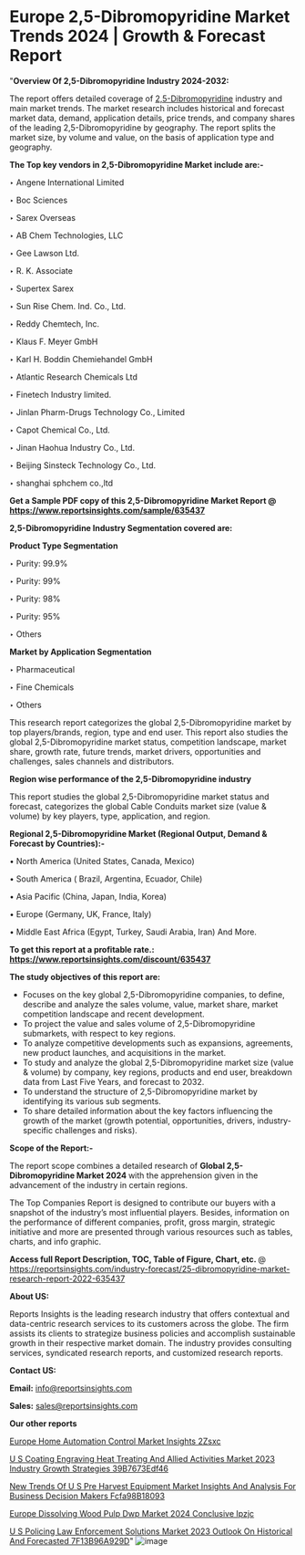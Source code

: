 # Europe 2,5-Dibromopyridine Market Trends 2024 | Growth & Forecast Report

"<strong>Overview Of 2,5-Dibromopyridine Industry 2024-2032:</strong>

The report offers detailed coverage of <a href=https://www.reportsinsights.com/sample/635437>2,5-Dibromopyridine</a> industry and main market trends. The market research includes historical and forecast market data, demand, application details, price trends, and company shares of the leading 2,5-Dibromopyridine by geography. The report splits the market size, by volume and value, on the basis of application type and geography.

<strong>The Top key vendors in 2,5-Dibromopyridine Market include are:- </strong>

‣ Angene International Limited

‣ Boc Sciences

‣ Sarex Overseas

‣ AB Chem Technologies, LLC

‣ Gee Lawson Ltd.

‣ R. K. Associate

‣ Supertex Sarex

‣ Sun Rise Chem. Ind. Co., Ltd.

‣ Reddy Chemtech, Inc.

‣ Klaus F. Meyer GmbH

‣ Karl H. Boddin Chemiehandel GmbH

‣ Atlantic Research Chemicals Ltd

‣ Finetech Industry limited.

‣ Jinlan Pharm-Drugs Technology Co., Limited

‣ Capot Chemical Co., Ltd.

‣ Jinan Haohua Industry Co., Ltd.

‣ Beijing Sinsteck Technology Co., Ltd.

‣ shanghai sphchem co.,ltd

<strong>Get a Sample PDF copy of this 2,5-Dibromopyridine Market Report </strong><strong>@ <a href=https://www.reportsinsights.com/sample/635437 style=color:#0000ff;>https://www.reportsinsights.com/sample/635437</a> </strong>

<strong>2,5-Dibromopyridine Industry Segmentation covered are:</strong>

<strong>Product Type Segmentation</strong>

‣    Purity: 99.9%

‣ Purity: 99%

‣ Purity: 98%

‣ Purity: 95%

‣ Others

<strong>Market by Application Segmentation</strong>

‣   Pharmaceutical

‣ Fine Chemicals

‣ Others

This research report categorizes the global 2,5-Dibromopyridine market by top players/brands, region, type and end user. This report also studies the global 2,5-Dibromopyridine market status, competition landscape, market share, growth rate, future trends, market drivers, opportunities and challenges, sales channels and distributors.

<strong>Region wise performance of the 2,5-Dibromopyridine industry</strong><strong> </strong>

This report studies the global 2,5-Dibromopyridine market status and forecast, categorizes the global Cable Conduits market size (value &amp; volume) by key players, type, application, and region. 

<strong>Regional 2,5-Dibromopyridine Market (Regional Output, Demand &amp; Forecast by Countries):-</strong>

• North America (United States, Canada, Mexico)

• South America ( Brazil, Argentina, Ecuador, Chile)

• Asia Pacific (China, Japan, India, Korea)

• Europe (Germany, UK, France, Italy)

• Middle East Africa (Egypt, Turkey, Saudi Arabia, Iran) And More.

<strong>To get this report at a profitable rate.: <a href=https://www.reportsinsights.com/discount/635437 style=color:#0000ff;>https://www.reportsinsights.com/discount/635437</a></strong>

<strong>The study objectives of this report are:</strong>
<ul>
  <li>Focuses on the key global 2,5-Dibromopyridine companies, to define, describe and analyze the sales volume, value, market share, market competition landscape and recent development.</li>
  <li>To project the value and sales volume of 2,5-Dibromopyridine submarkets, with respect to key regions.</li>
  <li>To analyze competitive developments such as expansions, agreements, new product launches, and acquisitions in the market.</li>
  <li>To study and analyze the global 2,5-Dibromopyridine market size (value &amp; volume) by company, key regions, products and end user, breakdown data from Last Five Years, and forecast to 2032.</li>
  <li>To understand the structure of 2,5-Dibromopyridine market by identifying its various sub segments.</li>
  <li>To share detailed information about the key factors influencing the growth of the market (growth potential, opportunities, drivers, industry-specific challenges and risks).</li>
</ul>
<strong>Scope of the Report:-</strong><strong> </strong>

The report scope combines a detailed research of <strong>Global 2,5-Dibromopyridine Market 2024 </strong>with the apprehension given in the advancement of the industry in certain regions.

The Top Companies Report is designed to contribute our buyers with a snapshot of the industry’s most influential players. Besides, information on the performance of different companies, profit, gross margin, strategic initiative and more are presented through various resources such as tables, charts, and info graphic.

<strong>Access full Report Description, TOC, Table of Figure, Chart, etc. </strong>@   <a href=https://reportsinsights.com/industry-forecast/25-dibromopyridine-market-research-report-2022-635437 style=color:#0000ff;>https://reportsinsights.com/industry-forecast/25-dibromopyridine-market-research-report-2022-635437</a>

<strong>About US:</strong>

Reports Insights is the leading research industry that offers contextual and data-centric research services to its customers across the globe. The firm assists its clients to strategize business policies and accomplish sustainable growth in their respective market domain. The industry provides consulting services, syndicated research reports, and customized research reports.

<strong>Contact US:</strong>

<p class=""""><b>Email:</b> <a href=mailto:info@reportsinsights.com>info@reportsinsights.com</a></p>
<p class=""""><b>Sales:</b> <a href=mailto:sales@reportsinsights.com>sales@reportsinsights.com</a></p>

<strong>Our other reports</strong>

<a href=https://www.linkedin.com/pulse/europe-home-automation-control-market-insights-2zsxc/>Europe Home Automation Control Market Insights 2Zsxc</a>

<a href=https://medium.com/@aryawankhede943/u-s-coating-engraving-heat-treating-and-allied-activities-market-2023-industry-growth-strategies-39b7673edf46>U S Coating Engraving Heat Treating And Allied Activities Market 2023 Industry Growth Strategies 39B7673Edf46</a>

<a href=https://medium.com/@khalunansh/new-trends-of-u-s-pre-harvest-equipment-market-insights-and-analysis-for-business-decision-makers-fcfa98b18093>New Trends Of U S Pre Harvest Equipment Market Insights And Analysis For Business Decision Makers Fcfa98B18093</a>

<a href=https://www.linkedin.com/pulse/europe-dissolving-wood-pulp-dwp-market-2024-conclusive-ipzjc/>Europe Dissolving Wood Pulp Dwp Market 2024 Conclusive Ipzjc</a>

<a href=https://medium.com/@aryawankhede943/u-s-policing-law-enforcement-solutions-market-2023-outlook-on-historical-and-forecasted-7f13b96a929d>U S Policing Law Enforcement Solutions Market 2023 Outlook On Historical And Forecasted 7F13B96A929D</a>"
![image](https://github.com/aakesh123242/RIMarket/assets/158431203/f4aaf75a-4df6-4ac2-a7df-8d83a9e2dd8e)
